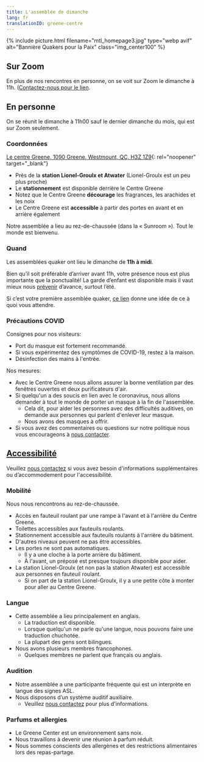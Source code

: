 ```yaml
---
title: L'assemblée de dimanche
lang: fr
translationID: greene-centre
---
```

{% include picture.html filename="mtl_homepage3.jpg" type="webp avif" alt="Bannière Quakers pour la Paix" class="img_center100" %}

## Sur Zoom

En plus de nos rencontres en personne, on se voit sur Zoom le dimanche à 11h. ([Contactez-nous pour le lien](/contact-fr).

## En personne
On se réunit le dimanche à 11h00 sauf le dernier dimanche du mois, qui est sur Zoom seulement.

### Coordonnées
[Le centre Greene, 1090 Greene, Westmount, QC, H3Z 1Z9](https://www.google.com/maps/search/1090%20Greene,%20Westmount,%20QC,%20H3Z%201Z9){: rel="noopener" target="_blank"}

* Près de la **station Lionel-Groulx et Atwater** (Lionel-Groulx est un peu plus proche)
* Le **stationnement** est disponible derrière le Centre Greene
* Notez que le Centre Greene **décourage** les fragrances, les arachides et les noix
* Le Centre Greene est **accessible** à partir des portes en avant et en arrière également

Notre assemblée a lieu au rez-de-chaussée (dans la « Sunroom »). Tout le monde est bienvenu.

### Quand

Les assemblées quaker ont lieu le dimanche de **11h à midi**.

Bien qu’il soit préférable d’arriver avant 11h, votre présence nous est plus importante que la ponctualité! La garde d’enfant est disponible mais il vaut mieux nous [prévenir](/contact-fr) d’avance, surtout l’été.

Si c’est votre première assemblée quaker, [ce lien](/a_propos) donne une idée de ce à quoi vous attendre.

### Précautions COVID <span class="stanchor"><a name="consignes"></a></span>

Consignes pour nos visiteurs:
* Port du masque est fortement recommandé.
* Si vous expérimentez des symptômes de COVID-19, restez à la maison.
* Désinfection des mains à l'entrée.

Nos mesures:
* Avec le Centre Greene nous allons assurer la bonne ventilation par des fenêtres ouvertes et deux purificateurs d'air. 
* Si quelqu'un a des soucis en lien avec le coronavirus, nous allons demander à tout le monde de porter un masque à la fin de l'assemblée.
  * Cela dit, pour aider les personnes avec des difficultés auditives, on demande aux personnes qui parlent d'enlever leur masque.
  * Nous avons des masques à offrir.
* Si vous avez des commentaires ou questions sur notre politique nous vous encourageons à [nous contacter](/contact-fr).

## [Accessibilité](/accessibilité) <span class="stanchor"><a name="accessibilité"></a></span>
Veuillez [nous contactez](/contact-fr) si vous avez besoin d'informations supplémentaires ou d’accommodement pour l'accessibilité.
### Mobilité
Nous nous rencontrons au rez-de-chaussée.

* Accès en fauteuil roulant par une rampe à l'avant et à l'arrière du Centre Greene.
* Toilettes accessibles aux fauteuils roulants.
* Stationnement accessible aux fauteuils roulants à l'arrière du bâtiment.
* D'autres niveaux peuvent ne pas être accessibles.
* Les portes ne sont pas automatiques.
  * Il y a une cloche à la porte arrière du bâtiment.
  * À l'avant, un préposé est presque toujours disponible pour aider.
* La station Lionel-Groulx (et non pas la station Atwater) est accessible aux personnes en fauteuil roulant.
  * Si on part de la station Lionel-Groulx, il y a une petite côte à monter pour aller au Centre Greene.

### Langue
* Cette assemblée a lieu principalement en anglais.
  * La traduction est disponible.
  * Lorsque quelqu'un ne parle qu'une langue, nous pouvons faire une traduction chuchotée.
  * La plupart des gens sont bilingues.
* Nous avons plusieurs membres francophones.
  * Quelques membres ne parlent que français ou anglais.

### Audition
* Notre assemblée a une participante fréquente qui est un interprète en langue des signes ASL.
* Nous disposons d’un système auditif auxiliaire.
  * Veuillez [nous contactez](/contact-fr) pour plus d'informations.

### Parfums et allergies
* Le Greene Center est un environnement sans noix.
* Nous travaillons à devenir une réunion à parfum réduit.
* Nous sommes conscients des allergènes et des restrictions alimentaires lors des repas-partage.
